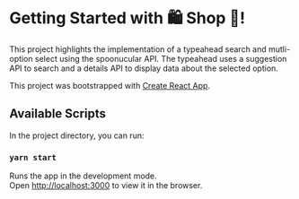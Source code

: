 # Getting Started with 🛍️ Shop 🛒!

This project highlights the implementation of a typeahead search and mutli-option select using the spoonucular API. The typeahead uses a suggestion API to search and a details API to display data about the selected option.

This project was bootstrapped with [Create React App](https://github.com/facebook/create-react-app).

## Available Scripts

In the project directory, you can run:

### `yarn start`

Runs the app in the development mode.\
Open [http://localhost:3000](http://localhost:3000) to view it in the browser.
